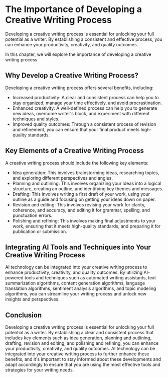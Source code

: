 The Importance of Developing a Creative Writing Process
================================================================================

Developing a creative writing process is essential for unlocking your full potential as a writer. By establishing a consistent and effective process, you can enhance your productivity, creativity, and quality outcomes.

In this chapter, we will explore the importance of developing a creative writing process.

Why Develop a Creative Writing Process?
---------------------------------------

Developing a creative writing process offers several benefits, including:

* Increased productivity: A clear and consistent process can help you to stay organized, manage your time effectively, and avoid procrastination.
* Enhanced creativity: A well-defined process can help you to generate new ideas, overcome writer's block, and experiment with different techniques and styles.
* Improved quality outcomes: Through a consistent process of revision and refinement, you can ensure that your final product meets high-quality standards.

Key Elements of a Creative Writing Process
------------------------------------------

A creative writing process should include the following key elements:

* Idea generation: This involves brainstorming ideas, researching topics, and exploring different perspectives and angles.
* Planning and outlining: This involves organizing your ideas into a logical structure, creating an outline, and identifying key themes and messages.
* Drafting: This involves writing a first draft of your work, using your outline as a guide and focusing on getting your ideas down on paper.
* Revision and editing: This involves revising your work for clarity, coherence, and accuracy, and editing it for grammar, spelling, and punctuation errors.
* Polishing and refining: This involves making final adjustments to your work, ensuring that it meets high-quality standards, and preparing it for publication or submission.

Integrating AI Tools and Techniques into Your Creative Writing Process
----------------------------------------------------------------------

AI technology can be integrated into your creative writing process to enhance productivity, creativity, and quality outcomes. By utilizing AI-powered tools and techniques such as automated writing assistants, text summarization algorithms, content generation algorithms, language translation algorithms, sentiment analysis algorithms, and topic modeling algorithms, you can streamline your writing process and unlock new insights and perspectives.

Conclusion
----------

Developing a creative writing process is essential for unlocking your full potential as a writer. By establishing a clear and consistent process that includes key elements such as idea generation, planning and outlining, drafting, revision and editing, and polishing and refining, you can enhance your productivity, creativity, and quality outcomes. AI technology can be integrated into your creative writing process to further enhance these benefits, and it's important to stay informed about these developments and adapt accordingly to ensure that you are using the most effective tools and strategies for your writing needs.
